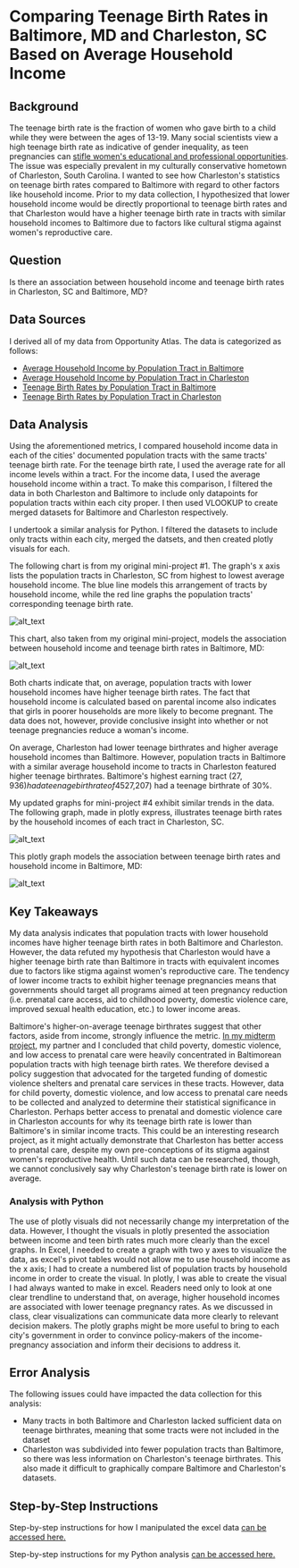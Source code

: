 # Comparing Teenage Birth Rates in Baltimore, MD and Charleston, SC Based on Average Household Income
## Background
The teenage birth rate is the fraction of women who gave birth to a child while they were between the ages of 13-19. Many social scientists view a high teenage birth rate as indicative of gender inequality, as teen pregnancies can [stifle women's educational and professional opportunities](https://www.mcser.org/journal/index.php/jesr/article/viewFile/542/567). The issue was especially prevalent in my culturally conservative hometown of Charleston, South Carolina. I wanted to see how Charleston's statistics on teenage birth rates compared to Baltimore with regard to other factors like household income. Prior to my data collection, I hypothesized that lower household income would be directly proportional to teenage birth rates and that Charleston would have a higher teenage birth rate in tracts with similar household incomes to Baltimore due to factors like cultural stigma against women's reproductive care.
## Question
Is there an association between household income and teenage birth rates in Charleston, SC and Baltimore, MD? 
## Data Sources
I derived all of my data from Opportunity Atlas. The data is categorized as follows:
- [Average Household Income by Population Tract in Baltimore](https://github.com/John-Frye/baltimore-charleston-comparing-teen-pregnancy-rates/blob/master/Baltimore_Income_Data.xlsx)
- [Average Household Income by Population Tract in Charleston](https://github.com/John-Frye/baltimore-charleston-comparing-teen-pregnancy-rates/blob/master/Charleston_Income_Data.xlsx)
- [Teenage Birth Rates by Population Tract in Baltimore](https://github.com/John-Frye/baltimore-charleston-comparing-teen-pregnancy-rates/blob/master/baltimore_teen_pregnancy.xls)
- [Teenage Birth Rates by Population Tract in Charleston](https://github.com/John-Frye/baltimore-charleston-comparing-teen-pregnancy-rates/blob/master/charleston_teen_pregnancy.xltx)
## Data Analysis
Using the aforementioned metrics, I compared household income data in each of the cities' documented population tracts with the same tracts' teenage birth rate. For the teenage birth rate, I used the average rate for all income levels within a tract. For the income data, I used the average household income within a tract. To make this comparison, I filtered the data in both Charleston and Baltimore to include only datapoints for population tracts within each city proper. I then used VLOOKUP to create merged datasets for Baltimore and Charleston respectively. 

I undertook a similar analysis for Python. I filtered the datasets to include only tracts within each city, merged the datsets, and then created plotly visuals for each.

The following chart is from my original mini-project #1. The graph's x axis lists the population tracts in Charleston, SC from highest to lowest average household income. The blue line models this arrangement of tracts by household income, while the red line graphs the population tracts' corresponding teenage birth rate. 

![alt_text](https://github.com/John-Frye/baltimore-charleston-comparing-teen-pregnancy-rates/blob/master/ExcelBaltimoreGraph.png)

This chart, also taken from my original mini-project, models the association between household income and teenage birth rates in Baltimore, MD:

![alt_text](https://github.com/John-Frye/baltimore-charleston-comparing-teen-pregnancy-rates/blob/master/ExcelCharlestonGraph.png)

Both charts indicate that, on average, population tracts with lower household incomes have higher teenage birth rates. The fact that household income is calculated based on parental income also indicates that girls in poorer households are more likely to become pregnant. The data does not, however, provide conclusive insight into whether or not teenage pregnancies reduce a woman's income. 

On average, Charleston had lower teenage birthrates and higher average household incomes than Baltimore. However, population tracts in Baltimore with a similar average household income to tracts in Charleston featured higher teenage birthrates. Baltimore's highest earning tract ($27,936) had a teenage birthrate of 45%, whereas Charleston's lowest earning tract ($27,207) had a teenage birthrate of 30%. 

My updated graphs for mini-project #4 exhibit similar trends in the data. The following graph, made in plotly express, illustrates teenage birth rates by the household incomes of each tract in Charleston, SC. 

![alt_text](https://github.com/John-Frye/baltimore-charleston-comparing-teen-pregnancy-rates/blob/master/Proj%204%20Charleston%20Graph.png)

This plotly graph models the association between teenage birth rates and household income in Baltimore, MD:

![alt_text](https://github.com/John-Frye/baltimore-charleston-comparing-teen-pregnancy-rates/blob/master/Proj%204%20Baltimore%20Graph.png)

## Key Takeaways 
My data analysis indicates that population tracts with lower household incomes have higher teenage birth rates in both Baltimore and Charleston. However, the data refuted my hypothesis that Charleston would have a higher teenage birth rate than Baltimore in tracts with equivalent incomes due to factors like stigma against women's reproductive care. The tendency of lower income tracts to exhibit higher teenage pregnancies means that governments should target all programs aimed at teen pregnancy reduction (i.e. prenatal care access, aid to childhood poverty, domestic violence care, improved sexual health education, etc.) to lower income areas.  

Baltimore's higher-on-average teenage birthrates suggest that other factors, aside from income, strongly influence the metric. [In my midterm project](https://github.com/John-Frye/evaluating_teen_pregnancy_policy_in_baltimore), my partner and I concluded that child poverty, domestic violence, and low access to prenatal care were heavily concentrated in Baltimorean population tracts with high teenage birth rates. We therefore devised a policy suggestion that advocated for the targeted funding of domestic violence shelters and prenatal care services in these tracts. However, data for child poverty, domestic violence, and low access to prenatal care needs to be collected and analyzed to determine their statistical significance in Charleston. Perhaps better access to prenatal and domestic violence care in Charleston accounts for why its teenage birth rate is lower than Baltimore's in similar income tracts. This could be an interesting research project, as it might actually demonstrate that Charleston has better access to prenatal care, despite my own pre-conceptions of its stigma against women's reproductive health. Until such data can be researched, though, we cannot conclusively say why Charleston's teenage birth rate is lower on average. 

### Analysis with Python
The use of plotly visuals did not necessarily change my interpretation of the data. However, I thought the visuals in plotly presented the association between income and teen birth rates much more clearly than the excel graphs. In Excel, I needed to create a graph with two y axes to visualize the data, as excel's pivot tables would not allow me to use household income as the x axis; I had to create a numbered list of population tracts by household income in order to create the visual. In plotly, I was able to create the visual I had always wanted to make in excel. Readers need only to look at one clear trendline to understand that, on average, higher household incomes are associated with lower teenage pregnancy rates. As we discussed in class, clear visualizations can communicate data more clearly to relevant decision makers. The plotly graphs might be more useful to bring to each city's government in order to convince policy-makers of the income-pregnancy association and inform their decisions to address it. 

## Error Analysis
The following issues could have impacted the data collection for this analysis:
- Many tracts in both Baltimore and Charleston lacked sufficient data on teenage birthrates, meaning that some tracts were not included in the dataset
- Charleston was subdivided into fewer population tracts than Baltimore, so there was less information on Charleston's teenage birthrates. This also made it difficult to graphically compare Baltimore and Charleston's datasets.
## Step-by-Step Instructions
Step-by-step instructions for how I manipulated the excel data [can be accessed here.](https://github.com/John-Frye/baltimore-charleston-comparing-teen-pregnancy-rates/blob/master/Baltimore_Data_Analysis_Proj_4.xlsx) 

Step-by-step instructions for my Python analysis [can be accessed here.](https://colab.research.google.com/drive/1nwqTRTdjc9mr1Ek-vtUdSv8DJLHZzsvV#scrollTo=cHaCMo0viK69)

